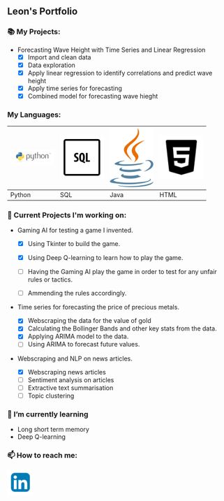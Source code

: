 ## Leon's Portfolio

### :books: My Projects:

* Forecasting Wave Height with Time Series and Linear Regression
  - [x] Import and clean data
  - [x] Data exploration
  - [x] Apply linear regression to identify correlations and predict wave height
  - [x] Apply time series for forecasting
  - [x] Combined model for forecasting wave hieght

### My Languages:

| <img src = "https://github.com/leon31415/leon31415/blob/main/python-logo-master-v3-TM.png" width = 100> | <img src = "https://github.com/leon31415/leon31415/blob/main/icons8-sql-100.png" width = 100>| <img src="https://github.com/leon31415/leon31415/blob/main/java-seeklogo.com.svg" width = 100>|<img src="https://github.com/leon31415/leon31415/blob/main/icons8-html-5-90.png" width = 100>|
|---------|---------|---------|---------|
|Python|SQL|Java|HTML|
        

### 🔭 Current Projects I'm working on:

* Gaming AI for testing a game I invented.


  - [x] Using Tkinter to build the game.
  - [x] Using Deep Q-learning to learn how to play the game.
  - [ ] Having the Gaming AI play the game in order to test for any unfair rules or tactics.
  - [ ] Ammending the rules accordingly.


* Time series for forecasting the price of precious metals.

  - [x] Webscraping the data for the value of gold
  - [x] Calculating the Bollinger Bands and other key stats from the data.
  - [x] Applying ARIMA model to the data.
  - [ ] Using ARIMA to forecast future values.

* Webscraping and NLP on news articles.

  - [x] Webscraping news articles
  - [ ] Sentiment analysis on articles
  - [ ] Extractive text summarisation
  - [ ] Topic clustering

### 🌱 I’m currently learning

* Long short term memory
* Deep Q-learning


### 📫 How to reach me:

[<img src = "https://github.com/leon31415/leon31415/blob/main/vecteezy_blue-color-white-background-linkedin-design-logo-sign-symbol_9097186.jpg" width=60/>](https://www.linkedin.com/in/leon-guest-2ab175205/)

<!--
**leon31415/leon31415** is a ✨ _special_ ✨ repository because its `README.md` (this file) appears on your GitHub profile.

Here are some ideas to get you started:

-  ...
- 👯 I’m looking to collaborate on ...
- 🤔 I’m looking for help with ...
- 💬 Ask me about ...
- 
- ⚡ Fun fact: ...
-->
